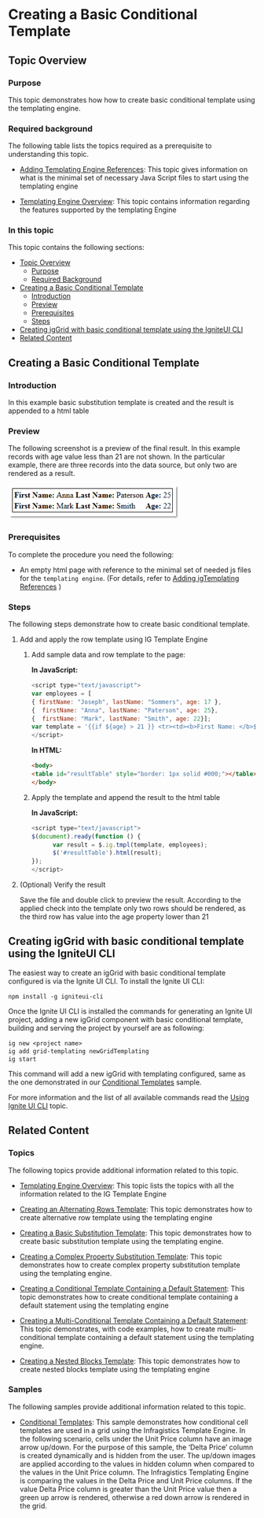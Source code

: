 ﻿<!--
|metadata|
{
    "fileName": "creating-basic-conditional-template",
    "controlName": "igTemplating Engine",
    "tags": ["How Do I","Templating"]
}
|metadata|
-->

# Creating a Basic Conditional Template

## <a id="topic-overview"></a>Topic Overview
### <a id="purpose"></a>Purpose

This topic demonstrates how how to create basic conditional template using the templating engine.

### <a id="required-background"></a>Required background

The following table lists the topics required as a prerequisite to understanding this topic.

- [Adding Templating Engine References](Adding-igTemplating-References.html): This topic gives information on what is the minimal set of necessary Java Script files to start using the templating engine

- [Templating Engine Overview](igTemplating-Overview.html): This topic contains information regarding the features supported by the templating Engine

### In this topic

This topic contains the following sections:

-   [Topic Overview](#topic-overview)
    -   [Purpose](#purpose)
    -   [Required Background](#required-background)
-   [Creating a Basic Conditional Template](#basic-traditional-template)
    -   [Introduction](#introduction)
    -   [Preview](#preview)
    -   [Prerequisites](#prerequisites)
    -   [Steps](#steps)
- [Creating igGrid with basic conditional template using the IgniteUI CLI](##adding-using-CLI)
-   [Related Content](#related-content)


## <a id="basic-traditional-template"></a>Creating a Basic Conditional Template
### <a id="introduction"></a>Introduction

In this example basic substitution template is created and the result is appended to a html table

### <a id="preview"></a>Preview

The following screenshot is a preview of the final result. In this example records with age value less than 21 are not shown. In the particular example, there are three records into the data source, but only two are rendered as a result.

![](images/%28Walkthrough%29Creating_Basic_Conditional_Template_1.png)

### <a id="prerequisites"></a>Prerequisites

To complete the procedure you need the following:

-   An empty html page with reference to the minimal set of needed js files for the `templating engine`. (For details, refer to [Adding igTemplating References](Adding-igTemplating-References.html) )

### <a id="steps"></a>Steps

The following steps demonstrate how to create basic conditional template.

1.  Add and apply the row template using IG Template Engine

	1. Add sample data and row template to the page:
	
		**In JavaScript:**
		
		```js
		<script type="text/javascript">
		var employees = [
		{ firstName: "Joseph", lastName: "Sommers", age: 17 },
		{  firstName: "Anna", lastName: "Paterson", age: 25}, 
		{  firstName: "Mark", lastName: "Smith", age: 22}];
		var template = '{{if ${age} > 21 }} <tr><td><b>First Name: </b>${firstName}</td><td><b>Last Name: </b>${lastName}</td><td><b>Age: </b>${age}</td></tr> {{/if}}';
		</script>
		```
		
		**In HTML:**
		
		```html
		<body>
		<table id="resultTable" style="border: 1px solid #000;"></table>
		</body>
		```
	
	2. Apply the template and append the result to the html table
	
		**In JavaScript:**
		
		```js
		<script type="text/javascript">
		$(document).ready(function () {
		      var result = $.ig.tmpl(template, employees);
		      $('#resultTable').html(result);
		});
		</script>
		```

2.  (Optional) Verify the result

	Save the file and double click to preview the result. According to the applied check into the template only two rows should be rendered, as the third row has value into the age property lower than 21

## <a id="adding-using-CLI"></a> Creating igGrid with basic conditional template using the IgniteUI CLI
The easiest way to create an igGrid with basic conditional template configured is via the Ignite UI CLI. 
To install the Ignite UI CLI:
```
npm install -g igniteui-cli
```
Once the Ignite UI CLI is installed the commands for generating an Ignite UI project, adding a new igGrid component with basic conditional template, building and serving the project by yourself are as following:
```
ig new <project name>
ig add grid-templating newGridTemplating
ig start
```
   
This command will add a new igGrid with templating configured, same as the one demonstrated in our [Conditional Templates](%%SamplesUrl%%/templating-engine/conditional-templates) sample.
 
 For more information and the list of all available commands read the [Using Ignite UI CLI](Using-Ignite-UI-CLI.html) topic.



## <a id="related-content"></a>Related Content
### Topics

The following topics provide additional information related to this topic.

- [Templating Engine Overview](igTemplating-Overview.html): This topic lists the topics with all the information related to the IG Template Engine

- [Creating an Alternating Rows Template](Creating-an-Alternating-Rows-Template-%28igTemplating%29.html): This topic demonstrates how to create alternative row template using the templating engine

- [Creating a Basic Substitution Template](Creating-Basic-Substitution-Template.html): This topic demonstrates how to create basic substitution template using the templating engine.

- [Creating a Complex Property Substitution Template](Creating-Complex-Property-Substitution-Template.html): This topic demonstrates how to create complex property substitution template using the templating engine.

- [Creating a Conditional Template Containing a Default Statement](Creating-Conditional-Template-Containing-Default-Statement.html): This topic demonstrates how to create conditional template containing a default statement using the templating engine

- [Creating a Multi-Conditional Template Containing a Default Statement](Creating-Multi-Conditional-Template-Containing-Default-Statement.html): This topic demonstrates, with code examples, how to create multi-conditional template containing a default statement using the templating engine.

- [Creating a Nested Blocks Template](Creating-Nested-Blocks-Template.html): This topic demonstrates how to create nested blocks template using the templating engine

### Samples

The following samples provide additional information related to this topic.

- [Conditional Templates](%%SamplesUrl%%/templating-engine/conditional-templates): This sample demonstrates how conditional cell templates are used in a grid using the Infragistics Template Engine. In the following scenario, cells under the Unit Price column have an image arrow up/down. For the purpose of this sample, the ‘Delta Price’ column is created dynamically and is hidden from the user. The up/down images are applied according to the values in hidden column when compared to the values in the Unit Price column. The Infragistics Templating Engine is comparing the values in the Delta Price and Unit Price columns. If the value Delta Price column is greater than the Unit Price value then a green up arrow is rendered, otherwise a red down arrow is rendered in the grid.